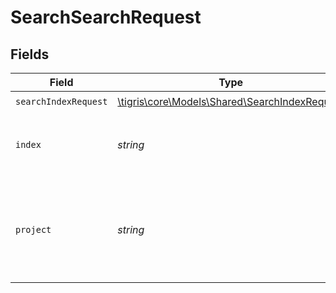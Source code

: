 # SearchSearchRequest


## Fields

| Field                                                                                      | Type                                                                                       | Required                                                                                   | Description                                                                                |
| ------------------------------------------------------------------------------------------ | ------------------------------------------------------------------------------------------ | ------------------------------------------------------------------------------------------ | ------------------------------------------------------------------------------------------ |
| `searchIndexRequest`                                                                       | [\tigris\core\Models\Shared\SearchIndexRequest](../../Models/Shared/SearchIndexRequest.md) | :heavy_check_mark:                                                                         | N/A                                                                                        |
| `index`                                                                                    | *string*                                                                                   | :heavy_check_mark:                                                                         | The index name to search documents from.                                                   |
| `project`                                                                                  | *string*                                                                                   | :heavy_check_mark:                                                                         | Project name whose db is under target to search documents from.                            |